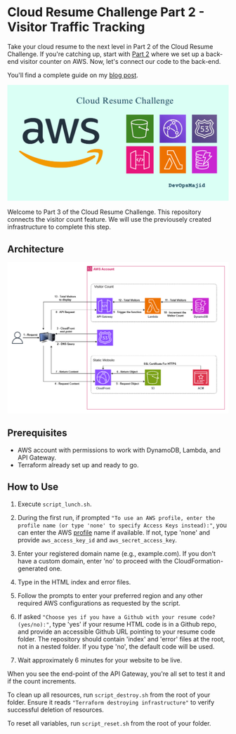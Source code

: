 # Cloud Resume Challenge Part 2 - Visitor Traffic Tracking
Take your cloud resume to the next level in Part 2 of the Cloud Resume Challenge. If you're catching up, start with [Part 2](https://devopsmajid.hashnode.dev/cloud-resume-challenge-part-2) where we set up a back-end visitor counter on AWS. Now, let's connect our code to the back-end.


You'll find a complete guide on my [blog post](https://devopsmajid.hashnode.dev/cloud-resume-challenge-part-3).

![Blog image](./images/aws.png)


Welcome to Part 3 of the Cloud Resume Challenge. This repository connects the visitor count feature. We will use the previousely created infrastructure to complete this step.

## Architecture
![Architecture Image](./images/architecture.png)


## Prerequisites

- AWS account with permissions to work with DynamoDB, Lambda, and API Gateway.
- Terraform already set up and ready to go.

## How to Use

1. Execute `script_lunch.sh`.
2. During the first run, if prompted `"To use an AWS profile, enter the profile name (or type 'none' to specify Access Keys instead):"`, you can enter the AWS [profile](https://docs.aws.amazon.com/cli/latest/userguide/cli-configure-files.html) name if available. If not, type 'none' and provide `aws_access_key_id` and `aws_secret_access_key`.

3. Enter your registered domain name (e.g., example.com). If you don't have a custom domain, enter 'no' to proceed with the CloudFormation-generated one.

4. Type in the HTML index and error files.

5. Follow the prompts to enter your preferred region and any other required AWS configurations as requested by the script.

6. If asked `"Choose yes if you have a Github with your resume code? (yes/no):"`, type 'yes' if your resume HTML code is in a Github repo, and provide an accessible Github URL pointing to your resume code folder. The repository should contain 'index' and 'error' files at the root, not in a nested folder. If you type 'no', the default code will be used.


7. Wait approximately 6 minutes for your website to be live.

When you see the end-point of the API Gateway, you're all set to test it and if the count increments.

To clean up all resources, run `script_destroy.sh` from the root of your folder. Ensure it reads `"Terraform destroying infrastructure"` to verify successful deletion of resources.


To reset all variables, run `script_reset.sh` from the root of your folder.

